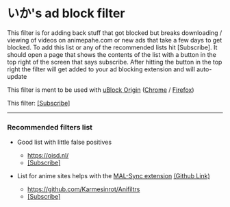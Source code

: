 
# いか's ad block filter

This filter is for adding back stuff that got blocked but breaks downloading / viewing of videos on animepahe.com or new ads that take a few days to get blocked. To add this list or any of the recommended lists hit [Subscribe]. It should open a page that shows the contents of the list with a button in the top right of the screen that says subscribe. After hitting the button in the top right the filter will get added to your ad blocking extension and will auto-update 

This filter is ment to be used with [uBlock Origin](https://github.com/gorhill/uBlock#ublock-origin) ([Chrome](https://chrome.google.com/webstore/detail/ublock-origin/cjpalhdlnbpafiamejdnhcphjbkeiagm?hl=en) / [Firefox](https://addons.mozilla.org/en-US/firefox/addon/ublock-origin/))

This filter: 
[[Subscribe]](https://subscribe.adblockplus.org/?location=https://raw.githubusercontent.com/evoandroidevo/adblockfilter/main/list.txt&title=animepahe.comFilter)

 ***

### Recommended filters list
- Good list with little false positives
    - https://oisd.nl/ 
    - [[Subscribe]](https://subscribe.adblockplus.org/?location=https://abp.oisd.nl/&title=abp.oisd.nl)

- List for anime sites helps with the [MAL-Sync extension](https://malsync.moe/) [(Github Link)](https://github.com/Karmesinrot/MALSync) 

    - https://github.com/Karmesinrot/Anifiltrs
    - [[Subscribe]](https://subscribe.adblockplus.org/?location=https://raw.githubusercontent.com/Karmesinrot/Anifiltrs/master/Anifltrs.txt&title=Anifiltrs%20%E2%80%94%20%F0%9F%8D%B1%20Anime%20streaming%20%26%20Manga%20reading)
